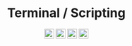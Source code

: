 <div align="center">

# Terminal / Scripting

<a href="https://docs.github.com/pt/actions"><img src="https://img.shields.io/badge/github%20actions-%232671E5.svg?logo=githubactions&logoColor=white" height="22" alt="GithubActions"/></a>
<a href="https://learn.microsoft.com/pt-br/powershell/"><img src="https://img.shields.io/badge/PowerShell-%235391FE.svg?logo=powershell&logoColor=white" height="22" alt="Powershell"/></a>
<a href="https://devdocs.io/bash/"><img src="https://img.shields.io/badge/Bash-%23121011.svg?logo=gnu-bash&logoColor=white" height="22" alt="Bash"/></a>
<a href="https://learn.microsoft.com/en-us/windows-server/administration/windows-commands/windows-commands"><img src="https://img.shields.io/badge/Windows%20Terminal-%234D4D4D.svg?logo=windows-terminal&logoColor=white" height="22" alt="WindowsTerminal"/></a>

</div>
